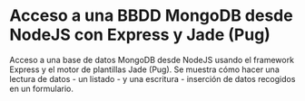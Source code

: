 # Acceso a una BBDD MongoDB desde NodeJS con Express y Jade (Pug)

Acceso a una base de datos MongoDB desde NodeJS usando el framework Express y el motor de plantillas Jade (Pug). Se muestra cómo hacer una lectura de datos - un listado - y una escritura - inserción de datos recogidos en un formulario.

